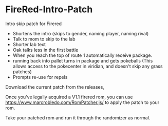 # FireRed-Intro-Patch
Intro skip patch for Firered

* Shortens the intro (skips to gender, naming player, naming rival)
* Talk to mom to skip to the lab
* Shorter lab text
* Oak talks less in the first battle
* When you reach the top of route 1 automatically receive package.
* running back into pallet turns in package and gets pokeballs (This allows access to the pokecenter in viridian, and doesn't skip any grass patches)
* Prompts re-use for repels

Download the current patch from the releases,

Once you've legally acquired a V1.1 firered rom, you can use https://www.marcrobledo.com/RomPatcher.js/ to apply the patch to your rom.

Take your patched rom and run it through the randomizer as normal.
